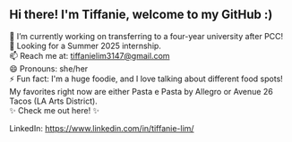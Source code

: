 ## Hi there! I'm Tiffanie, welcome to my GitHub :)

🔭  I’m currently working on transferring to a four-year university after PCC! <br />
🌱  Looking for a Summer 2025 internship. <br />
📫  Reach me at: tiffanielim3147@gmail.com <br />
😄  Pronouns: she/her <br />
⚡   Fun fact: I'm a huge foodie, and I love talking about different food spots! <br />
    My favorites right now are either Pasta e Pasta by Allegro or Avenue 26 Tacos (LA Arts District).
<br />
✨  Check me out here! ✨ <br />

LinkedIn: https://www.linkedin.com/in/tiffanie-lim/

